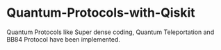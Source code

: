# Quantum-Protocols-with-Qiskit
Quantum Protocols like Super dense coding, Quantum Teleportation and BB84 Protocol have been implemented.

